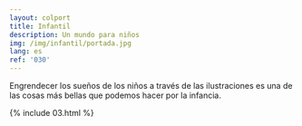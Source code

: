 ```yaml
---
layout: colport
title: Infantil
description: Un mundo para niños
img: /img/infantil/portada.jpg
lang: es
ref: '030'
---
```


Engrendecer los sueños de los niños a través de las ilustraciones es una de las cosas más bellas que podemos hacer por la infancia.

{% include 03.html %}
